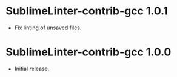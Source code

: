 SublimeLinter-contrib-gcc 1.0.1
===============================

- Fix linting of unsaved files.


SublimeLinter-contrib-gcc 1.0.0
===============================

- Initial release.
